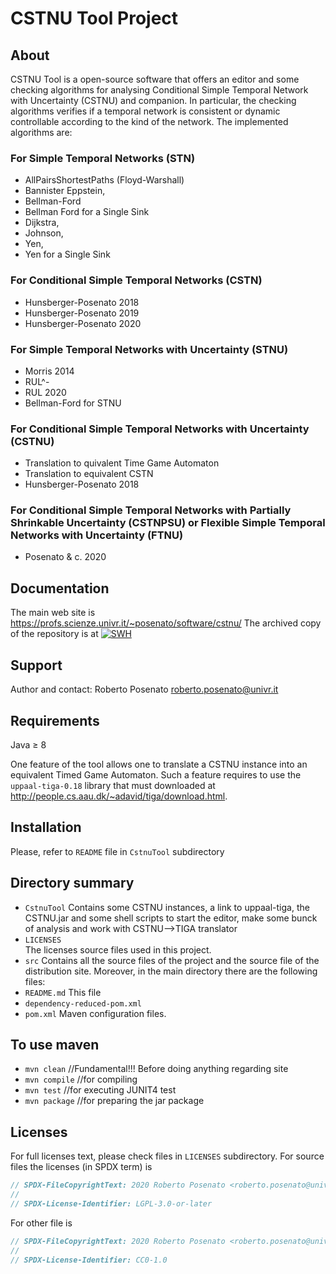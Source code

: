 # CSTNU Tool Project

## About
CSTNU Tool is a open-source software that offers an editor and some checking algorithms for analysing Conditional Simple Temporal Network with Uncertainty (CSTNU) 
and companion.
In particular, the checking algorithms verifies if a temporal network is consistent or dynamic controllable according to the kind of the network.
The implemented algorithms are:
### For Simple Temporal Networks (STN)
- AllPairsShortestPaths (Floyd-Warshall)
- Bannister Eppstein,
- Bellman-Ford
- Bellman Ford for a Single Sink
- Dijkstra,
- Johnson,
- Yen,
- Yen for a Single Sink
### For Conditional Simple Temporal Networks (CSTN)
- Hunsberger-Posenato 2018
- Hunsberger-Posenato 2019
- Hunsberger-Posenato 2020
### For Simple Temporal Networks with Uncertainty (STNU)
- Morris 2014
- RUL^-
- RUL 2020
- Bellman-Ford for STNU
### For Conditional Simple Temporal Networks with Uncertainty (CSTNU)
- Translation to quivalent Time Game Automaton
- Translation to equivalent CSTN
- Hunsberger-Posenato 2018
### For Conditional Simple Temporal Networks with Partially Shrinkable Uncertainty (CSTNPSU) or Flexible Simple Temporal Networks with Uncertainty (FTNU)
- Posenato & c. 2020

## Documentation 
The main web site is https://profs.scienze.univr.it/~posenato/software/cstnu/
The archived copy of the repository is at [![SWH](https://archive.softwareheritage.org/badge/origin/https://profs.scienze.univr.it/posenato/svn/sw/CSTNU/)](https://archive.softwareheritage.org/browse/origin/?origin_url=https://profs.scienze.univr.it/posenato/svn/sw/CSTNU)
## Support
Author and contact: Roberto Posenato <roberto.posenato@univr.it>

## Requirements
Java &ge; 8

One feature of the tool allows one to translate a CSTNU instance into an equivalent Timed Game Automaton. 
Such a feature requires to use the `uppaal-tiga-0.18` library that must downloaded at http://people.cs.aau.dk/~adavid/tiga/download.html.

## Installation
Please, refer to `README` file in `CstnuTool` subdirectory

## Directory summary
* `CstnuTool`
Contains some CSTNU instances, a link to uppaal-tiga, the CSTNU.jar and some shell scripts to start the editor, make some bunck of analysis and work with CSTNU-->TIGA translator
* `LICENSES`  
The licenses source files used in this project.
* `src` 
Contains all the source files of the project and the source file of the distribution site.
Moreover, in the main directory there are the following files:
* `README.md` 
This file
* `dependency-reduced-pom.xml`
* `pom.xml`
Maven configuration files.

## To use maven
* `mvn clean`   //Fundamental!!! Before doing anything regarding site
* `mvn compile` //for compiling
* `mvn test`    //for executing JUNIT4 test
* `mvn package` //for preparing the jar package	

## Licenses
For full licenses text, please check files in `LICENSES` subdirectory.
For source files the licenses (in SPDX term) is
```java
// SPDX-FileCopyrightText: 2020 Roberto Posenato <roberto.posenato@univr.it>
//
// SPDX-License-Identifier: LGPL-3.0-or-later
```

For other file is
```java
// SPDX-FileCopyrightText: 2020 Roberto Posenato <roberto.posenato@univr.it>
//
// SPDX-License-Identifier: CC0-1.0
```